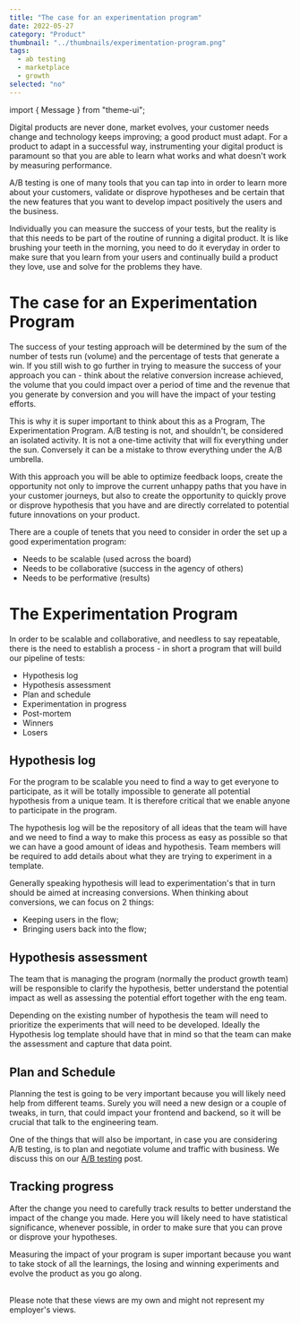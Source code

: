 ```yaml
---
title: "The case for an experimentation program"
date: 2022-05-27
category: "Product"
thumbnail: "../thumbnails/experimentation-program.png"
tags:
  - ab testing
  - marketplace
  - growth
selected: "no"
---
```


import { Message } from "theme-ui";

Digital products are never done, market evolves, your customer needs change and technology keeps improving; a good product must adapt. For a product to adapt in a successful way, instrumenting your digital product is paramount so that you are able to learn what works and what doesn't work by measuring performance.

A/B testing is one of many tools that you can tap into in order to learn more about your customers, validate or disprove hypotheses and be certain that the new features that you want to develop impact positively the users and the business.

Individually you can measure the success of your tests, but the reality is that this needs to be part of the routine of running a digital product. It is like brushing your teeth in the morning, you need to do it everyday in order to make sure that you learn from your users and continually build a product they love, use and solve for the problems they have.

# The case for an Experimentation Program

The success of your testing approach will be determined by the sum of the number of tests run (volume) and the percentage of tests that generate a win. If you still wish to go further in trying to measure the success of your approach you can - think about the relative conversion increase achieved, the volume that you could impact over a period of time and the revenue that you generate by conversion and you will have the impact of your testing efforts.

This is why it is super important to think about this as a Program, The Experimentation Program. A/B testing is not, and shouldn't, be considered an isolated activity. It is not a one-time activity that will fix everything under the sun. Conversely it can be a mistake to throw everything under the A/B umbrella.

With this approach you will be able to optimize feedback loops, create the opportunity not only to improve the current unhappy paths that you have in your customer journeys, but also to create the opportunity to quickly prove or disprove hypothesis that you have and are directly correlated to potential future innovations on your product.

There are a couple of tenets that you need to consider in order the set up a good experimentation program:

- Needs to be scalable (used across the board)
- Needs to be collaborative (success in the agency of others)
- Needs to be performative (results)

# The Experimentation Program

In order to be scalable and collaborative, and needless to say repeatable, there is the need to establish a process - in short a program that will build our pipeline of tests:

- Hypothesis log
- Hypothesis assessment
- Plan and schedule
- Experimentation in progress
- Post-mortem
- Winners
- Losers

## Hypothesis log

For the program to be scalable you need to find a way to get everyone to participate, as it will be totally impossible to generate all potential hypothesis from a unique team. It is therefore critical that we enable anyone to participate in the program.

The hypothesis log will be the repository of all ideas that the team will have and we need to find a way to make this process as easy as possible so that we can have a good amount of ideas and hypothesis. Team members will be required to add details about what they are trying to experiment in a template.

Generally speaking hypothesis will lead to experimentation's that in turn should be aimed at increasing conversions. When thinking about conversions, we can focus on 2 things:

- Keeping users in the flow;
- Bringing users back into the flow;

## Hypothesis assessment

The team that is managing the program (normally the product growth team) will be responsible to clarify the hypothesis, better understand the potential impact as well as assessing the potential effort together with the eng team.

Depending on the existing number of hypothesis the team will need to prioritize the experiments that will need to be developed. Ideally the Hypothesis log template should have that in mind so that the team can make the assessment and capture that data point.

## Plan and Schedule

Planning the test is going to be very important because you will likely need help from different teams. Surely you will need a new design or a couple of tweaks, in turn, that could impact your frontend and backend, so it will be crucial that talk to the engineering team.

One of the things that will also be important, in case you are considering A/B testing, is to plan and negotiate volume and traffic with business. We discuss this on our [A/B testing](/blog/2022-05-19-ab-testing-a-way-to-grow-your-business) post.

## Tracking progress

After the change you need to carefully track results to better understand the impact of the change you made. Here you will likely need to have statistical significance, whenever possible, in order to make sure that you can prove or disprove your hypotheses.

Measuring the impact of your program is super important because you want to take stock of all the learnings, the losing and winning experiments and evolve the product as you go along.

<br />
<Message>
  Please note that these views are my own and might not represent my employer's
  views.
</Message>
